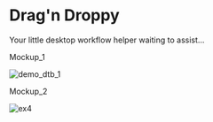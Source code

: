 # Drag'n Droppy
Your little desktop workflow helper waiting to assist...

Mockup_1

![demo_dtb_1](https://github.com/in4matix/DesktopBuddy/assets/62904593/9779a568-f8e3-4084-b8ec-b6f7bb8979de)


Mockup_2

![ex4](https://github.com/in4matix/DesktopBuddy/assets/62904593/6cf77fd8-eb5d-4763-9e8a-3b1cf3d03987)

